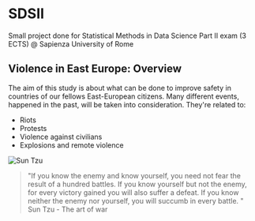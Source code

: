 # SDSII
Small project done for Statistical Methods in Data Science Part II exam (3 ECTS) @ Sapienza University of Rome

## Violence in East Europe: Overview
The aim of this study is about what can be done to improve safety in countries of our fellows East-European citizens.
Many different events, happened in the past, will be taken into consideration.
They're related to:
- Riots
- Protests
- Violence against civilians
- Explosions and remote violence

![Sun Tzu](https://upload.wikimedia.org/wikipedia/commons/c/cf/%E5%90%B4%E5%8F%B8%E9%A9%AC%E5%AD%99%E6%AD%A6.jpg)

> "If you know the enemy and know yourself, you need not fear the result of a hundred battles.
> If you know yourself but not the enemy, for every victory gained you will also suffer a defeat.
> If you know neither the enemy nor yourself, you will succumb in every battle. " Sun Tzu - The art of war
